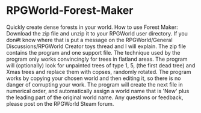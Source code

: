 # RPGWorld-Forest-Maker
Quickly create dense forests in your world.
How to use Forest Maker:
Download the zip file and unzip it to your RPGWorld user directory. If you don#t know where that is put a message on the RPGWorld/General Discussions/RPGWorld Creator toys thread and I will explain.
The zip file contains the program and one support file.
The technique used by the program only works convincingly for trees in flatland areas.
The program will (optionally) look for unpainted trees of type 1, 5, (the first dead tree) and Xmas trees and replace them with copses, randomly rotated.
The program works by copying your chosen world and then editing it, so there is no danger of corrupting your work.
The program will create the next file in numerical order, and automatically assign a world name that is 'New' plus the leading part of the original world name.
Any questions or feedback, please post on the RPGWorld Steam forum.
